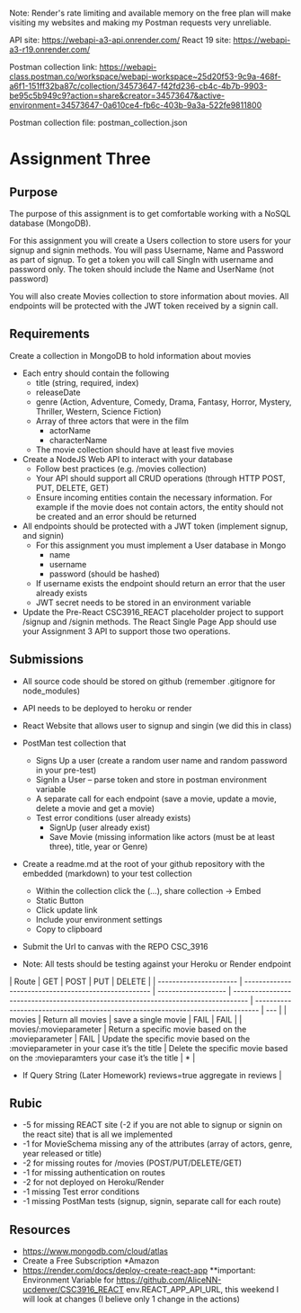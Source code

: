 Note: Render's rate limiting and available memory on the free plan will make visiting my websites and making my Postman requests very unreliable.

API site: https://webapi-a3-api.onrender.com/
React 19 site: https://webapi-a3-r19.onrender.com/

Postman collection link: https://webapi-class.postman.co/workspace/webapi-workspace~25d20f53-9c9a-468f-a6f1-151ff32ba87c/collection/34573647-f42fd236-cb4c-4b7b-9903-be95c5b949c9?action=share&creator=34573647&active-environment=34573647-0a610ce4-fb6c-403b-9a3a-522fe9811800

Postman collection file: postman_collection.json

# Assignment Three

## Purpose

The purpose of this assignment is to get comfortable working with a NoSQL database (MongoDB).

For this assignment you will create a Users collection to store users for your signup and signin methods. You will pass Username, Name and Password as part of signup. To get a token you will call SingIn with username and password only. The token should include the Name and UserName (not password)

You will also create Movies collection to store information about movies. All endpoints will be protected with the JWT token received by a signin call.

## Requirements

Create a collection in MongoDB to hold information about movies

- Each entry should contain the following
  - title (string, required, index)
  - releaseDate
  - genre (Action, Adventure, Comedy, Drama, Fantasy, Horror, Mystery, Thriller, Western, Science Fiction)
  - Array of three actors that were in the film
    - actorName
    - characterName
  - The movie collection should have at least five movies
- Create a NodeJS Web API to interact with your database
  - Follow best practices (e.g. /movies collection)
  - Your API should support all CRUD operations (through HTTP POST, PUT, DELETE, GET)
  - Ensure incoming entities contain the necessary information. For example if the movie does not contain actors, the entity should not be created and an error should be returned
- All endpoints should be protected with a JWT token (implement signup, and signin)
  - For this assignment you must implement a User database in Mongo
    - name
    - username
    - password (should be hashed)
  - If username exists the endpoint should return an error that the user already exists
  - JWT secret needs to be stored in an environment variable
- Update the Pre-React CSC3916_REACT placeholder project to support /signup and /signin methods. The React Single Page App should use your Assignment 3 API to support those two operations.

## Submissions

- All source code should be stored on github (remember .gitignore for node_modules)
- API needs to be deployed to heroku or render
- React Website that allows user to signup and singin (we did this in class)
- PostMan test collection that

  - Signs Up a user (create a random user name and random password in your pre-test)
  - SignIn a User – parse token and store in postman environment variable
  - A separate call for each endpoint (save a movie, update a movie, delete a movie and get a movie)
  - Test error conditions (user already exists)
    - SignUp (user already exist)
    - Save Movie (missing information like actors (must be at least three), title, year or Genre)

- Create a readme.md at the root of your github repository with the embedded (markdown) to your test collection
  - Within the collection click the (…), share collection -> Embed
  - Static Button
  - Click update link
  - Include your environment settings
  - Copy to clipboard
- Submit the Url to canvas with the REPO CSC_3916
- Note: All tests should be testing against your Heroku or Render endpoint

| Route                  | GET                                                  | POST                | PUT                                                                                | DELETE                                                                          |
| ---------------------- | ---------------------------------------------------- | ------------------- | ---------------------------------------------------------------------------------- | ------------------------------------------------------------------------------- | --- |
| movies                 | Return all movies                                    | save a single movie | FAIL                                                                               | FAIL                                                                            |
| movies/:movieparameter | Return a specific movie based on the :movieparameter | FAIL                | Update the specific movie based on the :movieparameter in your case it’s the title | Delete the specific movie based on the :movieparamters your case it’s the title | \*  |

- If Query String (Later Homework) reviews=true aggregate in reviews |

## Rubic

- -5 for missing REACT site (-2 if you are not able to signup or signin on the react site) that is all we implemented
- -1 for MovieSchema missing any of the attributes (array of actors, genre, year released or title)
- -2 for missing routes for /movies (POST/PUT/DELETE/GET)
- -1 for missing authentication on routes
- -2 for not deployed on Heroku/Render
- -1 missing Test error conditions
- -1 missing PostMan tests (signup, signin, separate call for each route)

## Resources

- https://www.mongodb.com/cloud/atlas
- Create a Free Subscription \*Amazon
- https://render.com/docs/deploy-create-react-app \*\*important: Environment Variable for https://github.com/AliceNN-ucdenver/CSC3916_REACT env.REACT_APP_API_URL, this weekend I will look at changes (I believe only 1 change in the actions)
